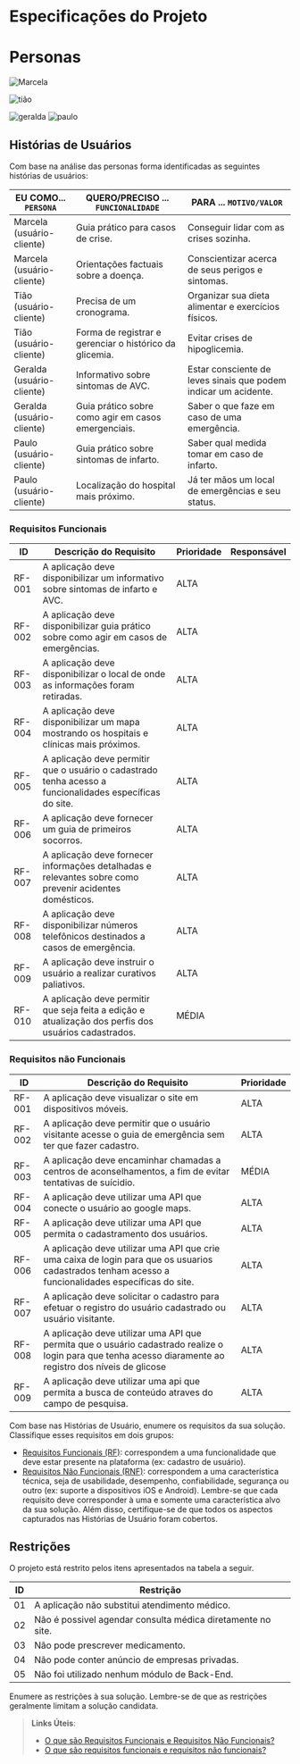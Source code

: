 # Especificações do Projeto


# Personas #
![Marcela](https://user-images.githubusercontent.com/105678089/227963189-98671a00-9992-4850-9c1a-a124252fdd2e.png)

![tião](https://user-images.githubusercontent.com/105678089/227963241-4fe7a81d-854e-4f86-9a06-bc7d118848f7.png)

![geralda](https://user-images.githubusercontent.com/105678089/227267557-16c94be2-216d-49b6-bbdb-ec922013b6a9.png)
![paulo](https://user-images.githubusercontent.com/105678089/229290387-71c24b7d-e7e1-4c13-913d-d9fa773f9396.png)


## Histórias de Usuários

Com base na análise das personas forma identificadas as seguintes histórias de usuários:

|   EU COMO... `PERSONA`    | QUERO/PRECISO ... `FUNCIONALIDADE`                   | PARA ... `MOTIVO/VALOR`                                        |
|---------------------------|------------------------------------------------------|----------------------------------------------------------------|
|Marcela (usuário-cliente)  |Guia prático para casos de crise.                      |Conseguir lidar com as crises sozinha.                           |
|Marcela (usuário-cliente)  |Orientações factuais sobre a doença.                   |Conscientizar acerca de seus perigos e sintomas.                 | 
|Tião (usuário-cliente)     |Precisa de um cronograma.                              |Organizar sua dieta alimentar e exercícios físicos.              |
|Tião (usuário-cliente)     |Forma de registrar e gerenciar o histórico da glicemia.|Evitar crises de hipoglicemia.                                   |
|Geralda (usuário-cliente)  |Informativo sobre sintomas de AVC.                     |Estar consciente de leves sinais que podem indicar um acidente.  |
|Geralda (usuário-cliente)  |Guia prático sobre como agir em casos emergenciais.    |Saber o que faze em caso de uma emergência.                      |
|Paulo (usuário-cliente)    |Guia prático sobre sintomas de infarto.                |Saber qual medida tomar em caso de infarto.                      |
|Paulo (usuário-cliente)    |Localização do hospital mais próximo.                  |Já ter mãos um local de emergências e seu status.                |


### Requisitos Funcionais

|ID    | Descrição do Requisito  | Prioridade | Responsável |
|------|-----------------------------------------|----| ----|
|RF-001| A aplicação deve disponibilizar um informativo sobre sintomas de infarto e AVC. | ALTA | |
|RF-002| A aplicação deve disponibilizar guia prático sobre como agir em casos de emergências. | ALTA | |
|RF-003| A aplicação deve disponibilizar o local de onde as informações foram retiradas. | ALTA | |
|RF-004| A aplicação deve disponibilizar um mapa mostrando os hospitais e clínicas mais próximos. | ALTA | |
|RF-005| A aplicação deve permitir que o usuário o cadastrado tenha acesso a funcionalidades específicas do site. | ALTA | |
|RF-006| A aplicação deve fornecer um guia de primeiros socorros. | ALTA | |
|RF-007| A aplicação deve fornecer informações detalhadas e relevantes sobre como prevenir acidentes domésticos. | ALTA | |
|RF-008| A aplicação deve disponibilizar números telefônicos destinados a casos de emergência. | ALTA | |
|RF-009| A aplicação deve instruir o usuário a realizar curativos paliativos. | ALTA | |
|RF-010|	A aplicação deve permitir que seja feita a edição e atualização dos perfis dos usuários cadastrados.| MÉDIA | |

### Requisitos não Funcionais

|ID     | Descrição do Requisito  |Prioridade |
|-------|-------------------------|----|
|RF-001| A aplicação deve visualizar o site em dispositivos móveis.| ALTA | | 
|RF-002| A aplicação deve permitir que o usuário visitante acesse o guia de emergência sem ter que fazer cadastro. | ALTA | |
|RF-003| A aplicação deve encaminhar chamadas a centros de aconselhamentos, a fim de evitar tentativas de suícidio. | MÉDIA | |
|RF-004| A aplicação deve utilizar uma API que conecte o usuário ao google maps.| ALTA | |
|RF-005| A aplicação deve utilizar uma API que permita o cadastramento dos usuários. | ALTA | |
|RF-006| A aplicação deve utilizar uma API que crie uma caixa de login para que os usuarios cadastrados tenham acesso a funcionalidades específicas do site. | ALTA | |
|RF-007| A aplicação deve solicitar o cadastro para efetuar o registro do usuário cadastrado ou usuário visitante. | ALTA | |
|RF-008| A aplicação deve utilizar uma API que permita que o usuário cadastrado realize o login para que tenha acesso diaramente ao registro dos níveis de glicose | ALTA | | A aplicação deve produzir um relatório de tarefas diárias. | ALTA | |
|RF-009| A aplicação deve utilizar uma api que permita a busca de conteúdo atraves do campo de pesquisa. | ALTA | |


Com base nas Histórias de Usuário, enumere os requisitos da sua solução. Classifique esses requisitos em dois grupos:

- [Requisitos Funcionais
 (RF)](https://pt.wikipedia.org/wiki/Requisito_funcional):
 correspondem a uma funcionalidade que deve estar presente na
  plataforma (ex: cadastro de usuário).
- [Requisitos Não Funcionais
  (RNF)](https://pt.wikipedia.org/wiki/Requisito_n%C3%A3o_funcional):
  correspondem a uma característica técnica, seja de usabilidade,
  desempenho, confiabilidade, segurança ou outro (ex: suporte a
  dispositivos iOS e Android).
Lembre-se que cada requisito deve corresponder à uma e somente uma
característica alvo da sua solução. Além disso, certifique-se de que
todos os aspectos capturados nas Histórias de Usuário foram cobertos.

## Restrições

O projeto está restrito pelos itens apresentados na tabela a seguir.

|ID| Restrição                                             |
|--|-------------------------------------------------------|
|01| A aplicação não substitui atendimento médico.          |
|02| Não é possivel agendar consulta médica diretamente no site. |
|03| Não pode prescrever medicamento. |
|04| Não pode conter anúncio de empresas privadas. |
|05| Não foi utilizado nenhum módulo de Back-End. |



Enumere as restrições à sua solução. Lembre-se de que as restrições geralmente limitam a solução candidata.

> **Links Úteis**:
> - [O que são Requisitos Funcionais e Requisitos Não Funcionais?](https://codificar.com.br/requisitos-funcionais-nao-funcionais/)
> - [O que são requisitos funcionais e requisitos não funcionais?](https://analisederequisitos.com.br/requisitos-funcionais-e-requisitos-nao-funcionais-o-que-sao/)
